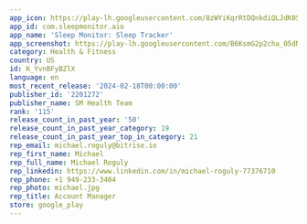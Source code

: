 ```yaml
---
app_icon: https://play-lh.googleusercontent.com/8zWYiKqrRtDQnkdiQLJdK0SOhwigWJyPTq7bRGEv64_Y_CFEBb9GBsjucpGaa2NWZyE
app_id: com.sleepmonitor.aio
app_name: 'Sleep Monitor: Sleep Tracker'
app_screenshot: https://play-lh.googleusercontent.com/B6KsmG2p2cha_05dN2X3TvjRwxAy8eXfIC1ghyWP0tPk1b96sYbbXEUhbif0J2VEZQ
category: Health & Fitness
country: US
id: K_YvnBFyBZlX
language: en
most_recent_release: '2024-02-18T00:00:00'
publisher_id: '2201272'
publisher_name: SM Health Team
rank: '115'
release_count_in_past_year: '50'
release_count_in_past_year_category: 19
release_count_in_past_year_top_in_category: 21
rep_email: michael.roguly@bitrise.io
rep_first_name: Michael
rep_full_name: Michael Roguly
rep_linkedin: https://www.linkedin.com/in/michael-roguly-77376710
rep_phone: +1 949-233-3404
rep_photo: michael.jpg
rep_title: Account Manager
store: google_play
---
```

